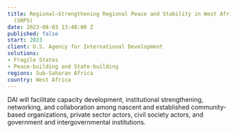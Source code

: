 ```yaml
---
title: Regional—Strengthening Regional Peace and Stability in West Africa Program
  (SRPS)
date: 2023-08-03 13:48:00 Z
published: false
start: 2023
client: U.S. Agency for International Development
solutions:
- Fragile States
- Peace-building and State-building
regions: Sub-Saharan Africa
country: West Africa
---
```


DAI will facilitate capacity development, institutional strengthening, networking, and collaboration among nascent and established community-based organizations, private sector actors, civil society actors, and government and intergovernmental institutions.